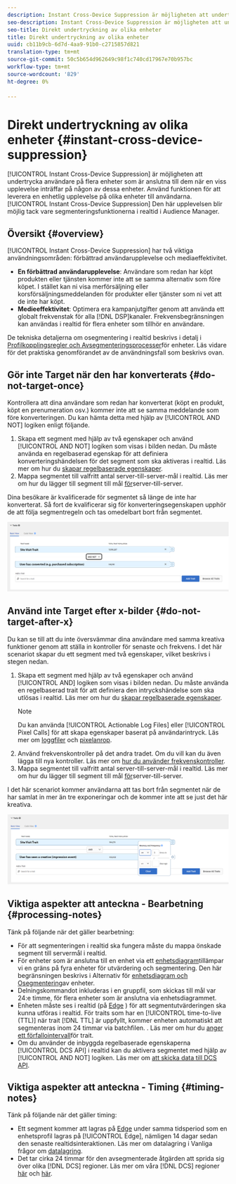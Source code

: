 ```yaml
---
description: Instant Cross-Device Suppression är möjligheten att undertrycka användare på flera enheter som är anslutna till dem när en viss upplevelse inträffar på någon av dessa enheter. Använd funktionen för direkt undertryckning mellan enheter för att leverera en enhetlig upplevelse på olika enheter till användarna. Den här upplevelsen blir möjlig tack vare segmenteringsfunktionerna i realtid i Audience Manager.
seo-description: Instant Cross-Device Suppression är möjligheten att undertrycka användare på flera enheter som är anslutna till dem när en viss upplevelse inträffar på någon av dessa enheter. Använd funktionen för direkt undertryckning mellan enheter för att leverera en enhetlig upplevelse på olika enheter till användarna. Den här upplevelsen blir möjlig tack vare segmenteringsfunktionerna i realtid i Audience Manager.
seo-title: Direkt undertryckning av olika enheter
title: Direkt undertryckning av olika enheter
uuid: cb11b9cb-6d7d-4aa9-91b0-c2715857d821
translation-type: tm+mt
source-git-commit: 50c5b654d962649c98f1c740cd17967e70b957bc
workflow-type: tm+mt
source-wordcount: '829'
ht-degree: 0%

---
```



# Direkt undertryckning av olika enheter {#instant-cross-device-suppression}

[!UICONTROL Instant Cross-Device Suppression] är möjligheten att undertrycka användare på flera enheter som är anslutna till dem när en viss upplevelse inträffar på någon av dessa enheter. Använd funktionen för att leverera en enhetlig upplevelse på olika enheter till användarna. [!UICONTROL Instant Cross-Device Suppression] Den här upplevelsen blir möjlig tack vare segmenteringsfunktionerna i realtid i Audience Manager.

## Översikt {#overview}

[!UICONTROL Instant Cross-Device Suppression] har två viktiga användningsområden: förbättrad användarupplevelse och mediaeffektivitet.

* **En förbättrad användarupplevelse**: Användare som redan har köpt produkten eller tjänsten kommer inte att se samma alternativ som före köpet. I stället kan ni visa merförsäljning eller korsförsäljningsmeddelanden för produkter eller tjänster som ni vet att de inte har köpt.
* **Medieeffektivitet**: Optimera era kampanjutgifter genom att använda ett globalt frekvenstak för alla [!DNL DSP]kanaler. Frekvensbegränsningen kan användas i realtid för flera enheter som tillhör en användare.

De tekniska detaljerna om osegmentering i realtid beskrivs i detalj i [Profilkopplingsregler och Avsegmenteringsprocesser](merge-rule-unsegment.md)för enheter. Läs vidare för det praktiska genomförandet av de användningsfall som beskrivs ovan.

## Gör inte Target när den har konverterats {#do-not-target-once}

Kontrollera att dina användare som redan har konverterat (köpt en produkt, köpt en prenumeration osv.) kommer inte att se samma meddelande som före konverteringen. Du kan hämta detta med hjälp av [!UICONTROL AND NOT] logiken enligt följande.

1. Skapa ett segment med hjälp av två egenskaper och använd [!UICONTROL AND NOT] logiken som visas i bilden nedan. Du måste använda en regelbaserad egenskap för att definiera konverteringshändelsen för det segment som ska aktiveras i realtid. Läs mer om hur du [skapar regelbaserade egenskaper](../traits/create-onboarded-rule-based-traits.md).
2. Mappa segmentet till valfritt antal server-till-server-mål i realtid. Läs mer om hur du lägger till segment till mål [för](../destinations/add-edit-segments.md)server-till-server.

Dina besökare är kvalificerade för segmentet så länge de inte har konverterat. Så fort de kvalificerar sig för konverteringsegenskapen upphör de att följa segmentregeln och tas omedelbart bort från segmentet.

![](assets/and_not_use_case.png)

## Använd inte Target efter x-bilder {#do-not-target-after-x}

Du kan se till att du inte översvämmar dina användare med samma kreativa funktioner genom att ställa in kontroller för senaste och frekvens. I det här scenariot skapar du ett segment med två egenskaper, vilket beskrivs i stegen nedan.

1. Skapa ett segment med hjälp av två egenskaper och använd [!UICONTROL AND] logiken som visas i bilden nedan. Du måste använda en regelbaserad trait för att definiera den intryckshändelse som ska utlösas i realtid. Läs mer om hur du [skapar regelbaserade egenskaper](../traits/create-onboarded-rule-based-traits.md).
   >[!NOTE]
   >
   >Du kan använda [!UICONTROL Actionable Log Files] eller [!UICONTROL Pixel Calls] för att skapa egenskaper baserat på användarintryck. Läs mer om [loggfiler](../../integration/media-data-integration/actionable-log-files.md) och [pixelanrop](../../integration/media-data-integration/impression-data-pixels.md).
2. Använd frekvenskontroller på det andra tradet. Om du vill kan du även lägga till nya kontroller. Läs mer om [hur du använder frekvenskontroller](../segments/recency-and-frequency.md).
3. Mappa segmentet till valfritt antal server-till-server-mål i realtid. Läs mer om hur du lägger till segment till mål [för](../destinations/add-edit-segments.md)server-till-server.

I det här scenariot kommer användarna att tas bort från segmentet när de har samlat in mer än tre exponeringar och de kommer inte att se just det här kreativa.

![](assets/impressions_use_case.png)

## Viktiga aspekter att anteckna - Bearbetning {#processing-notes}

Tänk på följande när det gäller bearbetning:

* För att segmenteringen i realtid ska fungera måste du mappa önskade segment till servermål i realtid.
* För enheter som är anslutna till en enhet via ett [enhetsdiagram](profile-link-use-case.md#recommendations)tillämpar vi en gräns på fyra enheter för utvärdering och segmentering. Den här begränsningen beskrivs i Alternativ för [enhetsdiagram och Osegmentering](merge-rule-unsegment.md#device-graph-options-unsegmentation)av enheter. &#x200B;
* Delningskommandot inkluderas i en gruppfil, som skickas till mål var 24:e timme, för flera enheter som är anslutna via enhetsdiagrammet.
* Enheten måste ses i realtid (på [Edge](../../reference/system-components/components-edge.md) ) för att segmentutvärderingen ska kunna utföras i realtid. För traits som har en [!UICONTROL time-to-live (TTL)] när trait [!DNL TTL] är uppfyllt, kommer enheten automatiskt att segmenteras inom 24 timmar via batchfilen. &#x200B;. Läs mer om hur du [anger ett förfallointervall](../traits/create-onboarded-rule-based-traits.md#set-expiration-interval)för trait.
* Om du använder de inbyggda regelbaserade egenskaperna [!UICONTROL DCS API] i realtid kan du aktivera segmentet med hjälp av [!UICONTROL AND NOT] logiken. Läs mer om [att skicka data till DCS API](../../api/dcs-intro/dcs-event-calls/dcs-url-send.md). &#x200B;

## Viktiga aspekter att anteckna - Timing {#timing-notes}

Tänk på följande när det gäller timing:

* Ett segment kommer att lagras på [Edge](../../reference/system-components/components-edge.md) under samma tidsperiod som en enhetsprofil lagras på [!UICONTROL Edge], nämligen 14 dagar sedan den senaste realtidsinteraktionen. Läs mer om datalagring i Vanliga frågor om [datalagring](../../faq/faq-privacy.md#data-retention-faq).
* Det tar cirka 24 timmar för den avsegmenterade åtgärden att sprida sig över olika [!DNL DCS] regioner. Läs mer om våra [!DNL DCS] regioner [här](../..//reference/system-components/components-data-collection.md) och [här](../../api/dcs-intro/dcs-api-reference/dcs-regions.md).
